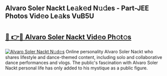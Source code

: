 ## Alvaro Soler Nackt Le𝚊k𝚎d N𝚞𝚍es - Part-JEE Photos Vid𝚎o Le𝚊ks VuB5U

# <h2><a href="http://fb5xkyw.evod.top/?m=Alvaro+Soler+Nackt">🔗 👉🔴 Alvaro Soler Nackt Vid𝚎o Ph𝚘t𝚘s</a></h2>

[![Alvaro Soler Nackt N𝚞d𝚎s](https://i.imgur.com/8V9OHl7.gif)](http://fb5xkyw.evod.top/?m=Alvaro+Soler+Nackt)
Online personality Alvaro Soler Nackt who shares lifestyle and dance-themed content, including solo and collaborative dance performances and vlogs. The public's fascination with Alvaro Soler Nackt personal life has only added to his mystique as a public figure. 

